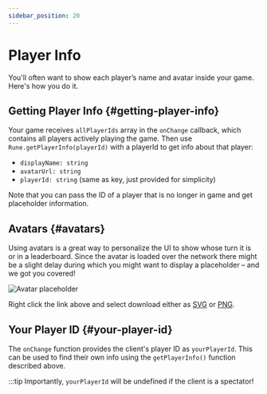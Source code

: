 ```yaml
---
sidebar_position: 20
---
```


# Player Info

You'll often want to show each player’s name and avatar inside your game. Here's how you do it.

## Getting Player Info {#getting-player-info}

Your game receives `allPlayerIds` array in the `onChange` callback, which contains all players actively playing the game. Then use `Rune.getPlayerInfo(playerId)` with a playerId to get info about that player:

- `displayName: string`
- `avatarUrl: string`
- `playerId: string` (same as key, just provided for simplicity)

Note that you can pass the ID of a player that is no longer in game and get placeholder information.

## Avatars {#avatars}

Using avatars is a great way to personalize the UI to show whose turn it is or in a leaderboard. Since the avatar is loaded over the network there might be a slight delay during which you might want to display a placeholder – and we got you covered!

![Avatar placeholder](/img/avatar-placeholder.svg)

Right click the link above and select download either as [SVG](/img/avatar-placeholder.svg) or [PNG](/img/avatar-placeholder.png).

## Your Player ID {#your-player-id}

The `onChange` function provides the client's player ID as `yourPlayerId`. This can be used to find their own info using the `getPlayerInfo()` function described above.

:::tip
Importantly, `yourPlayerId` will be undefined if the client is a spectator!
